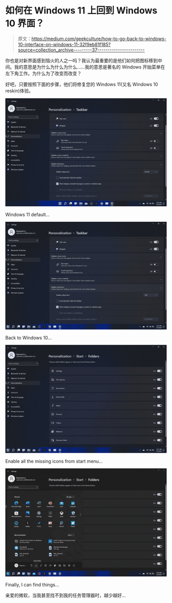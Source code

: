 # 如何在 Windows 11 上回到 Windows 10 界面？

> 原文：<https://medium.com/geekculture/how-to-go-back-to-windows-10-interface-on-windows-11-32f9eb81f185?source=collection_archive---------37----------------------->

你也是对新界面感到恼火的人之一吗？我认为最重要的是他们如何把图标移到中间。我的意思是为什么为什么为什么……我的意思是著名的 Windows 开始菜单在左下角工作。为什么为了改变而改变？

好吧，只要按照下面的步骤，他们将修复您的 Windows 11(又名 Windows 10 reskin)体验。

![](img/3fa78472d139e90c50c58c5c27d9dfc4.png)

Windows 11 default…

![](img/ec93d5396491a3daa4a1e0993f02fc08.png)

Back to Windows 10…

![](img/b764b3e74a9292093ac483d72856a5a8.png)

Enable all the missing icons from start menu…

![](img/6ed4fcd49a0b49c31f68760bb1928b51.png)

Finally, I can find things…

亲爱的微软，当我甚至找不到我的任务管理器时，越少越好…